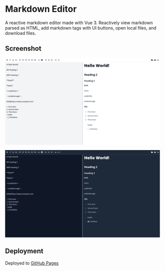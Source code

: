 # Markdown Editor

A reactive markdown editor made with Vue 3. Reactively view markdown parsed as HTML, add markdown tags with UI buttons, open local files, and download files.

## Screenshot

![Screenshot of Light Theme](./src/assets/screenshot_light.png)

![Screenshot of Dark Theme](./src/assets/screenshot_dark.png)

## Deployment

Deployed to [GitHub Pages](https://kim-lan.github.io/markdown-editor/)
